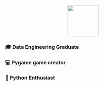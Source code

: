 # 

<div id="header" align="center">
  <img src="https://media3.giphy.com/media/v1.Y2lkPTc5MGI3NjExZTQ4ZGQ4NjgwYjYzM2ExYzQ5YWU2MDk1OWI4NGQzMjdjOGZkZDZkMyZlcD12MV9pbnRlcm5hbF9naWZzX2dpZklkJmN0PWc/KAq5w47R9rmTuvWOWa/giphy.gif" width="100"/>
</div>

### 🎓 Data Engineering Graduate

### 💻 Pygame game creator

### 🐍 Python Enthusiast



<!--
**AdjunxLynx/AdjunxLynx** is a ✨ _special_ ✨ repository because its `README.md` (this file) appears on your GitHub profile.

Here are some ideas to get you started:

- 🔭 I’m currently working on ...
- 🌱 I’m currently learning ...
- 👯 I’m looking to collaborate on ...
- 🤔 I’m looking for help with ...
- 💬 Ask me about ...
- 📫 How to reach me: ...
- 😄 Pronouns: ...
- ⚡ Fun fact: ...
-->
